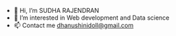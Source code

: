 - 👋 Hi, I’m SUDHA RAJENDRAN
- 👀 I’m interested in Web development and Data science
- 📫 Contact me dhanushinidoll@gmail.com

<!---
SudhaRaj12/SudhaRaj12 is a ✨ special ✨ repository because its `README.md` (this file) appears on your GitHub profile.
You can click the Preview link to take a look at your changes.
--->
